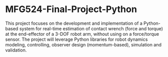 # MFG524-Final-Project-Python
This project focuses on the development and implementation of a Python-based system for real-time estimation of contact wrench (force and torque) at the end-effector of a 3-DOF robot arm, without using on a force/torque sensor. The project will leverage Python libraries for robot dynamics modeling, controlling, observer design (momentum-based), simulation and validation.
